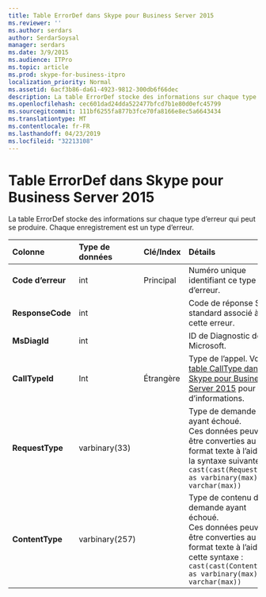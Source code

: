 ```yaml
---
title: Table ErrorDef dans Skype pour Business Server 2015
ms.reviewer: ''
ms.author: serdars
author: SerdarSoysal
manager: serdars
ms.date: 3/9/2015
ms.audience: ITPro
ms.topic: article
ms.prod: skype-for-business-itpro
localization_priority: Normal
ms.assetid: 6acf3b86-da61-4923-9812-300db6f66dec
description: La table ErrorDef stocke des informations sur chaque type d’erreur qui peut se produire. Chaque enregistrement est un type d’erreur.
ms.openlocfilehash: cec601dad24dda522477bfcd7b1e80d0efc45799
ms.sourcegitcommit: 111bf6255fa877b3fce70fa8166e8ec5a6643434
ms.translationtype: MT
ms.contentlocale: fr-FR
ms.lasthandoff: 04/23/2019
ms.locfileid: "32213108"
---
```

# <a name="errordef-table-in-skype-for-business-server-2015"></a>Table ErrorDef dans Skype pour Business Server 2015
 
La table ErrorDef stocke des informations sur chaque type d’erreur qui peut se produire. Chaque enregistrement est un type d’erreur.
  
|**Colonne**|**Type de données**|**Clé/Index**|**Détails**|
|:-----|:-----|:-----|:-----|
|**Code d’erreur** <br/> |int  <br/> |Principal  <br/> |Numéro unique identifiant ce type d’erreur.  <br/> |
|**ResponseCode** <br/> |int  <br/> | <br/> |Code de réponse SIP standard associé à cette erreur.  <br/> |
|**MsDiagId** <br/> |int  <br/> | <br/> |ID de Diagnostic de Microsoft.  <br/> |
|**CallTypeId** <br/> |Int  <br/> |Étrangère  <br/> |Type de l’appel. Voir la [table CallType dans Skype pour Business Server 2015](calltype.md) pour plus d’informations. <br/> |
|**RequestType** <br/> |varbinary(33)  <br/> | <br/> |Type de demande ayant échoué.  <br/> Ces données peuvent être converties au format texte à l’aide de la syntaxe suivante :  <br/>  `cast(cast(RequestType as varbinary(max)) as varchar(max))` <br/> |
|**ContentType** <br/> |varbinary(257)  <br/> | <br/> |Type de contenu de la demande ayant échoué.  <br/> Ces données peuvent être converties au format texte à l’aide de cette syntaxe :  <br/>  `cast(cast(ContentType as varbinary(max)) as varchar(max))` <br/> |
   


